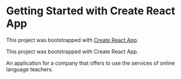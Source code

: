 # Getting Started with Create React App

This project was bootstrapped with
[Create React App](https://github.com/facebook/create-react-app).

This project was bootstrapped with Create React App.

An application for a company that offers to use the services of online language
teachers.
